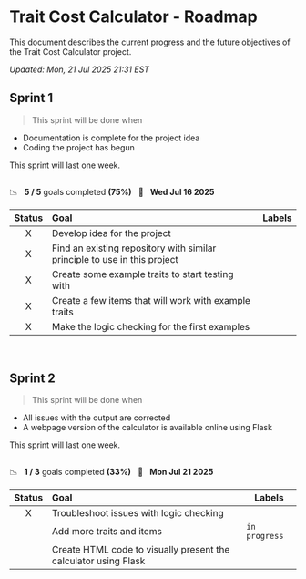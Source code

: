 # Trait Cost Calculator - Roadmap

This document describes the current progress and the future objectives of the Trait Cost Calculator project.

*Updated: Mon, 21 Jul 2025 21:31 EST*

## Sprint 1

> This sprint will be done when 
* Documentation is complete for the project idea
* Coding the project has begun

This sprint will last one week.
##

📉 &nbsp;&nbsp;**5 / 5** goals completed **(75%)** &nbsp;&nbsp;📅 &nbsp;&nbsp;**Wed Jul 16 2025**

| Status | Goal | Labels |
| :---: | :--- | --- |
| Ⅹ | Develop idea for the project | |
| Ⅹ | Find an existing repository with similar principle to use in this project | |
| Ⅹ | Create some example traits to start testing with | |
| Ⅹ | Create a few items that will work with example traits | |
| Ⅹ | Make the logic checking for the first examples | |

&nbsp;
## Sprint 2

> This sprint will be done when 
* All issues with the output are corrected
* A webpage version of the calculator is available online using Flask

This sprint will last one week.
##

📉 &nbsp;&nbsp;**1 / 3** goals completed **(33%)** &nbsp;&nbsp;📅 &nbsp;&nbsp;**Mon Jul 21 2025**

| Status | Goal | Labels |
| :---: | :--- | --- |
| Ⅹ | Troubleshoot issues with logic checking | |
| | Add more traits and items | `in progress` |
| | Create HTML code to visually present the calculator using Flask | |